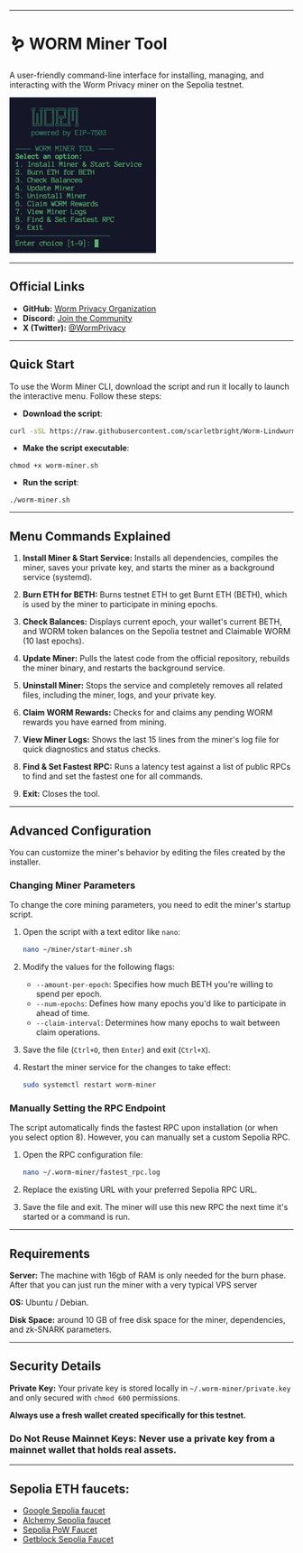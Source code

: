 
-----

# 🪱 WORM Miner Tool

A user-friendly command-line interface for installing, managing, and interacting with the Worm Privacy miner on the Sepolia testnet.

![Worm Miner Tool UI](./worm-miner.png)

-----

## Official Links

  - **GitHub:** [Worm Privacy Organization](https://github.com/worm-privacy)
  - **Discord:** [Join the Community](https://discord.gg/4SYg84pQnw)
  - **X (Twitter):** [@WormPrivacy](https://x.com/WormPrivacy)

-----

## Quick Start

To use the Worm Miner CLI, download the script and run it locally to launch the interactive menu. Follow these steps:

* **Download the script**:

```bash
curl -sSL https://raw.githubusercontent.com/scarletbright/Worm-Lindwurm-Sepolia-testnet-miner-client/main/worm-lindwurm-testnet-miner-cli.sh -o worm-miner.sh
```

*  **Make the script executable**:
```
chmod +x worm-miner.sh
```

*  **Run the script**:
```
./worm-miner.sh
```

-----

## Menu Commands Explained

1.  **Install Miner & Start Service:** Installs all dependencies, compiles the miner, saves your private key, and starts the miner as a background service (systemd).

2.  **Burn ETH for BETH:** Burns testnet ETH to get Burnt ETH (BETH), which is used by the miner to participate in mining epochs.

3.  **Check Balances:** Displays current epoch, your wallet's current BETH, and WORM token balances on the Sepolia testnet and Claimable WORM (10 last epochs).

4.  **Update Miner:** Pulls the latest code from the official repository, rebuilds the miner binary, and restarts the background service.

5.  **Uninstall Miner:** Stops the service and completely removes all related files, including the miner, logs, and your private key.

6.  **Claim WORM Rewards:** Checks for and claims any pending WORM rewards you have earned from mining.

7.  **View Miner Logs:** Shows the last 15 lines from the miner's log file for quick diagnostics and status checks.

8.  **Find & Set Fastest RPC:** Runs a latency test against a list of public RPCs to find and set the fastest one for all commands.

9.  **Exit:** Closes the tool.

-----

## Advanced Configuration

You can customize the miner's behavior by editing the files created by the installer.

### Changing Miner Parameters

To change the core mining parameters, you need to edit the miner's startup script.

1.  Open the script with a text editor like `nano`:

    ```bash
    nano ~/miner/start-miner.sh
    ```

2.  Modify the values for the following flags:

      * `--amount-per-epoch`: Specifies how much BETH you're willing to spend per epoch.
      * `--num-epochs`: Defines how many epochs you'd like to participate in ahead of time.
      * `--claim-interval`: Determines how many epochs to wait between claim operations.

3.  Save the file (`Ctrl+O`, then `Enter`) and exit (`Ctrl+X`).

4.  Restart the miner service for the changes to take effect:

    ```bash
    sudo systemctl restart worm-miner
    ```

### Manually Setting the RPC Endpoint

The script automatically finds the fastest RPC upon installation (or when you select option 8). However, you can manually set a custom Sepolia RPC.

1.  Open the RPC configuration file:

    ```bash
    nano ~/.worm-miner/fastest_rpc.log
    ```

2.  Replace the existing URL with your preferred Sepolia RPC URL.

3.  Save the file and exit. The miner will use this new RPC the next time it's started or a command is run.

-----

## Requirements

**Server:** The machine with 16gb of RAM is only needed for the burn phase. After that you can just run the miner with a very typical VPS server

**OS:** Ubuntu / Debian.

**Disk Space:** around 10 GB of free disk space for the miner, dependencies, and zk-SNARK parameters.

-----

## Security Details

**Private Key:** Your private key is stored locally in `~/.worm-miner/private.key` and only secured with `chmod 600` permissions.

**Always use a fresh wallet created specifically for this testnet.**

### Do Not Reuse Mainnet Keys: Never use a private key from a mainnet wallet that holds real assets.

-----

## Sepolia ETH faucets:

  * [Google Sepolia faucet](https://cloud.google.com/application/web3/faucet/ethereum/sepolia)
  * [Alchemy Sepolia faucet](https://www.alchemy.com/faucets/ethereum-sepolia)
  * [Sepolia PoW Faucet](https://sepolia-faucet.pk910.de)
  * [Getblock Sepolia Faucet](https://getblock.io/faucet/eth-sepolia/)